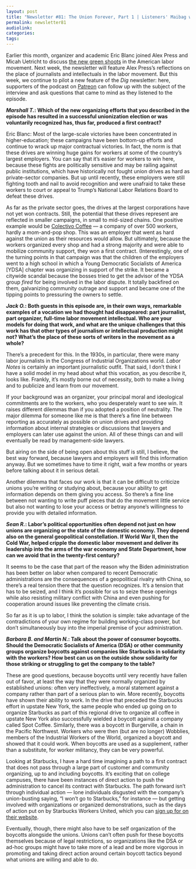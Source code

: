 ```yaml
---
layout: post
title: "Newsletter #81: The Union Forever, Part 1 | Listeners' Maibag with Eric Blanc"
permalink: newsletter81
audiolink:
categories:
tags:
---
```


Earlier this month, organizer and academic Eric Blanc joined Alex Press and Micah Uetricht to discuss [the new green shoots](https://thedigradio.com/podcast/seizing-labors-moment-w-alex-press-eric-blanc) in the American labor movement. Next week, the newsletter will feature Alex Press’s reflections on the place of journalists and intellectuals in the labor movement. But this week, we continue to pilot a new feature of the *Dig* newsletter: here, supporters of the podcast on [Patreon](https://www.google.com/url?q=http://patreon.com/thedig&sa=D&source=docs&ust=1695673132798536&usg=AOvVaw13ohHbEvWI1_nAlMjJlWXA) can follow up with the subject of the interview and ask questions that came to mind as they listened to the episode.


***Marshall T.*: Which of the new organizing efforts that you described in the episode has resulted in a successful unionization election or was voluntarily recognized has, thus far, produced a first contract?**


Eric Blanc: Most of the large-scale victories have been concentrated in higher-education; these campaigns have been bottom-up efforts and continue to wrack up major contractual victories. In fact, the norm is that these drives are winning huge gains for workers at some of the country’s largest employers. You can say that it’s easier for workers to win here, because these fights are politically sensitive and may  be railing against public institutions, which have historically not fought union drives as hard as private-sector companies. But up until recently, these employers were still fighting tooth and nail to avoid recognition and were unafraid to take these workers to court or appeal to Trump’s National Labor Relations Board to defeat these drives. 


As far as the private sector goes, the drives at the largest corporations have not yet won contracts. Still, the potential that these drives represent are reflected in smaller campaigns, in small to mid-sized chains. One positive example would be [Colectivo Coffee](https://jacobin.com/2021/03/colectivo-coffee-union-campaign-cafe-workers) — a company of over 500 workers, hardly a mom-and-pop shop. This was an employer that went as hard against the union as their resources would allow. But ultimately, because the workers organized every shop and had a strong majority and were able to mobilize community support, they won a first contract. (Interestingly, one of the turning points in that campaign was that the children of the employers went to a high school in which a Young Democratic Socialists of America [YDSA] chapter was organizing in support of the strike. It became a citywide scandal because the bosses tried to get the advisor of the YDSA group *fired* for being involved in the labor dispute. It totally backfired on them, galvanizing community outrage and support and became one of the tipping points to pressuring the owners to settle.


***Jack O.*: Both guests in this episode are, in their own ways, remarkable examples of a vocation we had thought had disappeared: part journalist, part organizer, full-time labor movement intellectual. Who are your models for doing that work, and what are the unique challenges that this work has that other types of journalism or intellectual production might not? What’s the place of these sorts of writers in the movement as a whole?**


There’s a precedent for this. In the 1930s, in particular, there were many labor journalists in the Congress of Industrial Organizations world. *Labor Notes* is certainly an important journalistic outfit. That said, I don’t think I have a solid model in my head about what this vocation, as you describe it, looks like. Frankly, it’s mostly borne out of necessity, both to make a living and to publicize and learn from our movement. 

If your background was an organizer, your principal moral and ideological commitments are to the workers, who you desperately want to see win. It raises different dilemmas than if you adopted a position of neutrality. The major dilemma for someone like me is that there’s a fine line between reporting as accurately as possible on union drives and providing information about internal strategies or discussions that lawyers and employers can later use against the union. All of these things can and will eventually be read by management-side lawyers. 

But airing on the side of being open about this stuff is still, I believe, the best way forward, because lawyers and employers will find this information anyway. But we sometimes have to time it right, wait a few months or years before talking about it in serious detail. 

Another dilemma that faces our work is that it can be difficult to criticize unions you’re writing or studying about, because your ability to get information depends on them giving you access. So there’s a fine line between not wanting to write puff pieces that do the movement little service but also not wanting to lose your access or betray anyone’s willingness to provide you with detailed information. 

***Sean R.*: Labor’s political opportunities often depend not just on how unions are organizing or the state of the domestic economy. They depend also on the general geopolitical constellation. If World War II, then the Cold War, helped cripple the domestic labor movement and deliver its leadership into the arms of the war economy and State Department, how can we avoid that in the twenty-first century?**


It seems to be the case that part of the reason why the Biden administration has been better on labor when compared to recent Democratic administrations are the consequences of a geopolitical rivalry with China, so there’s a real tension there that the question recognizes. It’s a tension that has to be seized, and I think it’s possible for us to seize these openings while also resisting military conflict with China and even pushing for cooperation around issues like preventing the climate crisis. 

So far as it is up to labor, I think the solution is simple: take advantage of the contradictions of your own regime for building working-class power, but don’t simultaneously buy into the imperial premise of your administration. 

***Barbara B. and Martin N.*: Talk about the power of consumer boycotts. Should the Democratic Socialists of America (DSA) or other community groups organize boycotts against companies like Starbucks in solidarity with the workers? How best can us on the outside show solidarity for those striking or struggling to get the company to the table?**


These are good questions, because boycotts until very recently have fallen out of favor, at least the way that they were normally organized by established unions: often very ineffectively, a moral statement against a company rather than part of a serious plan to win. More recently, boycotts have shown their ability to work. In the drive that preceded the Starbucks effort in upstate New York, the same people who ended up going on to organize Starbucks as part of this regional drive to organize all coffee in upstate New York also successfully wielded a boycott against a company called Spot Coffee. Similarly, there was a boycott in Burgerville, a chain in the Pacific Northwest. Workers who were then (but are no longer) Wobblies, members of the Industrial Workers of the World, organized a boycott and showed that it could work. When boycotts are used as a supplement, rather than a substitute, for worker militancy, they can be very powerful. 

Looking at Starbucks, I have a hard time imagining a path to a first contract that does not pass through a large part of customer and community organizing, up to and including boycotts. It’s exciting that on college campuses, there have been instances of direct action to push the administration to cancel its contract with Starbucks. The path forward isn’t through individual action —  lone individuals disgusted with the company’s union-busting saying, “I won’t go to Starbucks,” for instance — but getting involved with organizations or organized demonstrations, such as the days of action put on by Starbucks Workers United, which you can [sign up for on their website](https://sbworkersunited.org/customeraction). 

Eventually, though, there might also have to be self organization of the boycotts alongside the unions. Unions can’t often push for these boycotts themselves because of legal restrictions, so organizations like the DSA or ad-hoc groups might have to take more of a lead and be more vigorous in promoting and taking direct action around certain boycott tactics beyond what unions are willing and able to do. 
